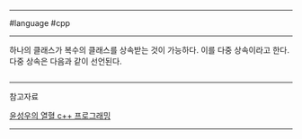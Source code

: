 
---

#language #cpp

---

하나의 클래스가 복수의 클래스를 상속받는 것이 가능하다. 이를 다중 상속이라고 한다.
다중 상속은 다음과 같이 선언된다.

```cpp


```

---

참고자료

[윤성우의 열혈 c++ 프로그래밍](https://product.kyobobook.co.kr/detail/S000001589147)

---